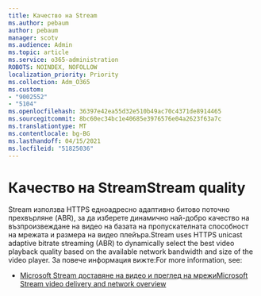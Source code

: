 ```yaml
---
title: Качество на Stream
ms.author: pebaum
author: pebaum
manager: scotv
ms.audience: Admin
ms.topic: article
ms.service: o365-administration
ROBOTS: NOINDEX, NOFOLLOW
localization_priority: Priority
ms.collection: Adm_O365
ms.custom:
- "9002552"
- "5104"
ms.openlocfilehash: 36397e42ea55d32e510b49ac70c4371de8914465
ms.sourcegitcommit: 8bc60ec34bc1e40685e3976576e04a2623f63a7c
ms.translationtype: MT
ms.contentlocale: bg-BG
ms.lasthandoff: 04/15/2021
ms.locfileid: "51825036"
---
```

# <a name="stream-quality"></a><span data-ttu-id="74227-102">Качество на Stream</span><span class="sxs-lookup"><span data-stu-id="74227-102">Stream quality</span></span>

<span data-ttu-id="74227-103">Stream използва HTTPS едноадресно адаптивно битово поточно прехвърляне (ABR), за да изберете динамично най-добро качество на възпроизвеждане на видео на базата на пропускателната способност на мрежата и размера на видео плейъра.</span><span class="sxs-lookup"><span data-stu-id="74227-103">Stream uses HTTPS unicast adaptive bitrate streaming (ABR) to dynamically select the best video playback quality based on the available network bandwidth and size of the video player.</span></span> <span data-ttu-id="74227-104">За повече информация вижте:</span><span class="sxs-lookup"><span data-stu-id="74227-104">For more information, see:</span></span>

- [<span data-ttu-id="74227-105">Microsoft Stream доставяне на видео и преглед на мрежи</span><span class="sxs-lookup"><span data-stu-id="74227-105">Microsoft Stream video delivery and network overview</span></span>](https://docs.microsoft.com/stream/network-overview)

